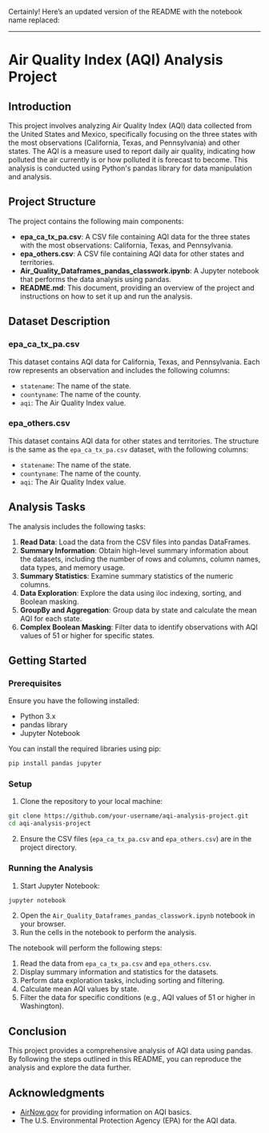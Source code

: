 Certainly! Here’s an updated version of the README with the notebook name replaced:

---

# Air Quality Index (AQI) Analysis Project

## Introduction

This project involves analyzing Air Quality Index (AQI) data collected from the United States and Mexico, specifically focusing on the three states with the most observations (California, Texas, and Pennsylvania) and other states. The AQI is a measure used to report daily air quality, indicating how polluted the air currently is or how polluted it is forecast to become. This analysis is conducted using Python's pandas library for data manipulation and analysis.

## Project Structure

The project contains the following main components:

- **epa_ca_tx_pa.csv**: A CSV file containing AQI data for the three states with the most observations: California, Texas, and Pennsylvania.
- **epa_others.csv**: A CSV file containing AQI data for other states and territories.
- **Air_Quality_Dataframes_pandas_classwork.ipynb**: A Jupyter notebook that performs the data analysis using pandas.
- **README.md**: This document, providing an overview of the project and instructions on how to set it up and run the analysis.

## Dataset Description

### epa_ca_tx_pa.csv

This dataset contains AQI data for California, Texas, and Pennsylvania. Each row represents an observation and includes the following columns:

- `statename`: The name of the state.
- `countyname`: The name of the county.
- `aqi`: The Air Quality Index value.

### epa_others.csv

This dataset contains AQI data for other states and territories. The structure is the same as the `epa_ca_tx_pa.csv` dataset, with the following columns:

- `statename`: The name of the state.
- `countyname`: The name of the county.
- `aqi`: The Air Quality Index value.

## Analysis Tasks

The analysis includes the following tasks:

1. **Read Data**: Load the data from the CSV files into pandas DataFrames.
2. **Summary Information**: Obtain high-level summary information about the datasets, including the number of rows and columns, column names, data types, and memory usage.
3. **Summary Statistics**: Examine summary statistics of the numeric columns.
4. **Data Exploration**: Explore the data using iloc indexing, sorting, and Boolean masking.
5. **GroupBy and Aggregation**: Group data by state and calculate the mean AQI for each state.
6. **Complex Boolean Masking**: Filter data to identify observations with AQI values of 51 or higher for specific states.

## Getting Started

### Prerequisites

Ensure you have the following installed:

- Python 3.x
- pandas library
- Jupyter Notebook

You can install the required libraries using pip:

```sh
pip install pandas jupyter
```

### Setup

1. Clone the repository to your local machine:

```sh
git clone https://github.com/your-username/aqi-analysis-project.git
cd aqi-analysis-project
```

2. Ensure the CSV files (`epa_ca_tx_pa.csv` and `epa_others.csv`) are in the project directory.

### Running the Analysis

1. Start Jupyter Notebook:

```sh
jupyter notebook
```

2. Open the `Air_Quality_Dataframes_pandas_classwork.ipynb` notebook in your browser.
3. Run the cells in the notebook to perform the analysis.

The notebook will perform the following steps:

1. Read the data from `epa_ca_tx_pa.csv` and `epa_others.csv`.
2. Display summary information and statistics for the datasets.
3. Perform data exploration tasks, including sorting and filtering.
4. Calculate mean AQI values by state.
5. Filter the data for specific conditions (e.g., AQI values of 51 or higher in Washington).

## Conclusion

This project provides a comprehensive analysis of AQI data using pandas. By following the steps outlined in this README, you can reproduce the analysis and explore the data further.


## Acknowledgments

- [AirNow.gov](https://www.airnow.gov/aqi/aqi-basics/) for providing information on AQI basics.
- The U.S. Environmental Protection Agency (EPA) for the AQI data.

